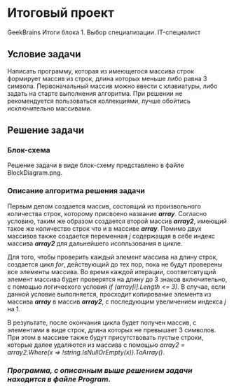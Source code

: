 # Итоговый проект
GeekBrains Итоги блока 1. Выбор специализации. IT-специалист

## Условие задачи
Написать программу, которая из имеющегося массива строк формирует массив из строк, длина которых меньше либо равна 3 символа.
Первоначальный массив можно ввести с клавиатуры, либо задать на старте выполнения алгоритма.
При решении не рекомендуется пользоваться коллекциями, лучше обойтись исключительно массивами.

## Решение задачи
### Блок-схема

Решение задачи в виде блок-схему представлено в файле BlockDiagram.png.

### Описание алгоритма решения задачи
Первым делом создается массив, состоящий из произвольного количества строк, которому присвоено название ***array***.
Согласно условию, таким же образом создается второй массив ***array2***, имеющий такое же количество строк что и в массиве ***array***.
Помимо двух массивов также создается переменная *j* содержащая в себе индекс массива ***array2*** для дальнейшего исопльзования в цикле.

Для того, чтобы проверить каждый элемент массива на длину строк, создается цикл *for*, действующий до тех пор, пока не будут проверены все элементы массива.
Во время каждой итерации, соответсвтущий элемент массива будет проверятся на длину до 3 знаков включительно, с помощью логического условия *if (array[i].Length <= 3)*.
В случае, если данной условие выполняется, просходит копирование элемента из массива ***array*** в массив ***array2***, c последующим увеличением индекса *j* на 1.

В результате, после окончания цикла будет получен массив, с элементами в виде строк, длина которых не превышает 3 символов.
При этом в массиве также будут присутствовать пустые строки, которые далее удаляются из массива с помощью *array2 = array2.Where(x => !string.IsNullOrEmpty(x)).ToArray()*.

### *Программа, с описанным выше решением задачи находится в файле **Program**.*






